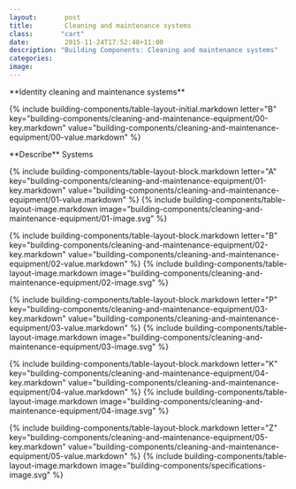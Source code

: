 ```yaml
---
layout:       post
title:        Cleaning and maintenance systems
class:       "cart"
date:         2015-11-24T17:52:48+11:00
description: "Building Components: Cleaning and maintenance systems"
categories:      
image:        
---
```


<dl>

<div markdown="1" class="building-components-title">
<span class="transform-to-uppercase">**Identity cleaning and maintenance systems**</span>
</div>

{% include building-components/table-layout-initial.markdown letter="B" key="building-components/cleaning-and-maintenance-equipment/00-key.markdown" value="building-components/cleaning-and-maintenance-equipment/00-value.markdown" %}

<div markdown="1" class="building-components-title">
<span class="transform-to-uppercase">**Describe** Systems</span>
</div>

{% include building-components/table-layout-block.markdown letter="A" key="building-components/cleaning-and-maintenance-equipment/01-key.markdown" value="building-components/cleaning-and-maintenance-equipment/01-value.markdown" %}
{% include building-components/table-layout-image.markdown image="building-components/cleaning-and-maintenance-equipment/01-image.svg" %}

{% include building-components/table-layout-block.markdown letter="B" key="building-components/cleaning-and-maintenance-equipment/02-key.markdown" value="building-components/cleaning-and-maintenance-equipment/02-value.markdown"  %}
{% include building-components/table-layout-image.markdown image="building-components/cleaning-and-maintenance-equipment/02-image.svg" %}

{% include building-components/table-layout-block.markdown letter="P" key="building-components/cleaning-and-maintenance-equipment/03-key.markdown" value="building-components/cleaning-and-maintenance-equipment/03-value.markdown"  %}
{% include building-components/table-layout-image.markdown image="building-components/cleaning-and-maintenance-equipment/03-image.svg" %}

{% include building-components/table-layout-block.markdown letter="K" key="building-components/cleaning-and-maintenance-equipment/04-key.markdown" value="building-components/cleaning-and-maintenance-equipment/04-value.markdown"  %}
{% include building-components/table-layout-image.markdown image="building-components/cleaning-and-maintenance-equipment/04-image.svg" %}

{% include building-components/table-layout-block.markdown letter="Z" key="building-components/cleaning-and-maintenance-equipment/05-key.markdown" value="building-components/cleaning-and-maintenance-equipment/05-value.markdown"  %}
{% include building-components/table-layout-image.markdown image="building-components/specifications-image.svg" %}

</dl>